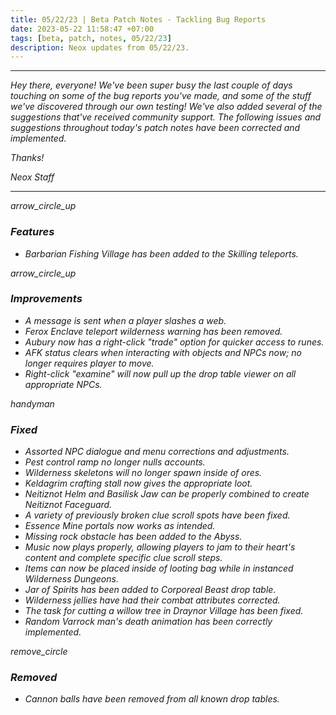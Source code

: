 ```yaml
---
title: 05/22/23 | Beta Patch Notes - Tackling Bug Reports
date: 2023-05-22 11:58:47 +07:00
tags: [beta, patch, notes, 05/22/23]
description: Neox updates from 05/22/23.
---
```


***
<em>Hey there, everyone! We've been super busy the last couple of days touching on some of the bug reports you've made, and some of the stuff we've discovered through our own testing! We've also added several of the suggestions that've received community support. The following issues and suggestions throughout today's patch notes have been corrected and implemented.

<em>Thanks!

<em>Neox Staff<br>

***

<div class="spacer-large"></div>
<div class="changes-body">
    <div class="changes-body changes-row features">
        <div class="changes-row-header">
            <span class="icon">
                <span class="material-symbols-outlined">arrow_circle_up</span>
            </span>
            <h3>Features</h3>
        </div>
    </div>
</div>
<div class="spacer-small"></div>

- Barbarian Fishing Village has been added to the Skilling teleports.

<div class="spacer-medium"></div>
<div class="changes-body">
    <div class="changes-body changes-row improvements">
        <div class="changes-row-header">
            <span class="icon">
                <span class="material-symbols-outlined">arrow_circle_up</span>
            </span>
            <h3>Improvements</h3>
        </div>
    </div>
</div>
<div class="spacer-small"></div>

- A message is sent when a player slashes a web.
- Ferox Enclave teleport wilderness warning has been removed.
- Aubury now has a right-click "trade" option for quicker access to runes.
- AFK status clears when interacting with objects and NPCs now; no longer requires player to move.
- Right-click "examine" will now pull up the drop table viewer on all appropriate NPCs.

<div class="spacer-medium"></div>
<div class="changes-body">
    <div class="changes-body changes-row fixed">
        <div class="changes-row-header">
            <span class="icon">
                <span class="material-symbols-outlined">handyman</span>
            </span>
            <h3>Fixed</h3>
        </div>
    </div>
</div>
<div class="spacer-small"></div>

- Assorted NPC dialogue and menu corrections and adjustments.
- Pest control ramp no longer nulls accounts.
- Wilderness skeletons will no longer spawn inside of ores.
- Keldagrim crafting stall now gives the appropriate loot.
- Neitiznot Helm and Basilisk Jaw can be properly combined to create Neitiznot Faceguard.
- A variety of previously broken clue scroll spots have been fixed.
- Essence Mine portals now works as intended.
- Missing rock obstacle has been added to the Abyss.
- Music now plays properly, allowing players to jam to their heart's content and complete specific clue scroll steps.
- Items can now be placed inside of looting bag while in instanced Wilderness Dungeons.
- Jar of Spirits has been added to Corporeal Beast drop table.
- Wilderness jellies have had their combat attributes corrected.
- The task for cutting a willow tree in Draynor Village has been fixed.
- Random Varrock man's death animation has been correctly implemented.

<div class="spacer-medium"></div>
<div class="changes-body">
    <div class="changes-body changes-row removed">
        <div class="changes-row-header">
            <span class="icon">
                <span class="material-symbols-outlined">remove_circle</span>
            </span>
            <h3>Removed</h3>
        </div>
    </div>
</div>
<div class="spacer-small"></div>

- Cannon balls have been removed from all known drop tables.

<div class="spacer-medium"></div>
<br><br>


